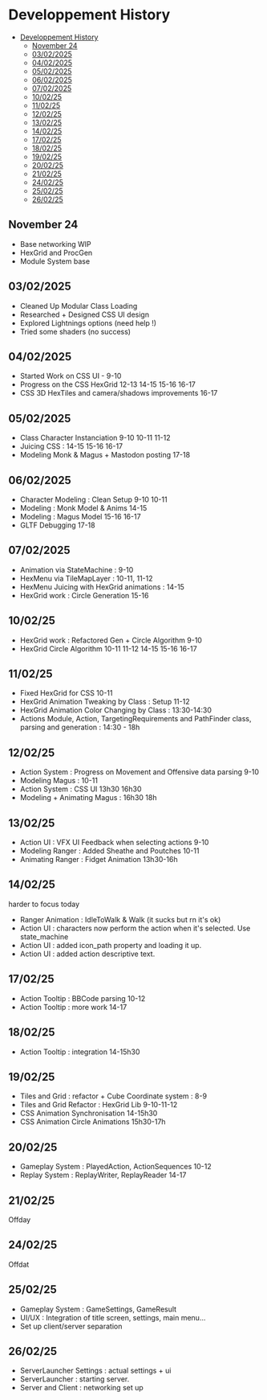 # Developpement History

- [Developpement History](#developpement-history)
  - [November 24](#november-24)
  - [03/02/2025](#03022025)
  - [04/02/2025](#04022025)
  - [05/02/2025](#05022025)
  - [06/02/2025](#06022025)
  - [07/02/2025](#07022025)
  - [10/02/25](#100225)
  - [11/02/25](#110225)
  - [12/02/25](#120225)
  - [13/02/25](#130225)
  - [14/02/25](#140225)
  - [17/02/25](#170225)
  - [18/02/25](#180225)
  - [19/02/25](#190225)
  - [20/02/25](#200225)
  - [21/02/25](#210225)
  - [24/02/25](#240225)
  - [25/02/25](#250225)
  - [26/02/25](#260225)

## November 24

- Base networking WIP
- HexGrid and ProcGen
- Module System base

## 03/02/2025

- Cleaned Up Modular Class Loading
- Researched + Designed CSS UI design
- Explored Lightnings options (need help !)
- Tried some shaders (no success)

## 04/02/2025

- Started Work on CSS UI - 9-10
- Progress on the CSS HexGrid 12-13 14-15 15-16 16-17
- CSS 3D HexTiles and camera/shadows improvements 16-17

## 05/02/2025

- Class Character Instanciation 9-10 10-11 11-12
- Juicing CSS : 14-15 15-16 16-17
- Modeling Monk & Magus + Mastodon posting 17-18

## 06/02/2025

- Character Modeling : Clean Setup 9-10 10-11
- Modeling : Monk Model & Anims 14-15
- Modeling : Magus Model 15-16 16-17
- GLTF Debugging 17-18

## 07/02/2025

- Animation via StateMachine : 9-10
- HexMenu via TileMapLayer : 10-11, 11-12
- HexMenu Juicing with HexGrid animations : 14-15
- HexGrid work : Circle Generation 15-16

## 10/02/25

- HexGrid work : Refactored Gen + Circle Algorithm 9-10
- HexGrid Circle Algorithm 10-11 11-12 14-15 15-16 16-17

## 11/02/25

- Fixed HexGrid for CSS 10-11
- HexGrid Animation Tweaking by Class : Setup 11-12
- HexGrid Animation Color Changing by Class : 13:30-14:30
- Actions Module, Action, TargetingRequirements and PathFinder class, parsing and generation : 14:30 - 18h

## 12/02/25

- Action System : Progress on Movement and Offensive data parsing 9-10
- Modeling Magus : 10-11
- Action System : CSS UI 13h30 16h30
- Modeling + Animating Magus : 16h30 18h

## 13/02/25

- Action UI : VFX UI Feedback when selecting actions 9-10
- Modeling Ranger : Added Sheathe and Poutches 10-11
- Animating Ranger : Fidget Animation 13h30-16h

## 14/02/25

harder to focus today

- Ranger Animation : IdleToWalk & Walk (it sucks but rn it's ok)
- Action UI : characters now perform the action when it's selected. Use state_machine
- Action UI : added icon_path property and loading it up.
- Action UI : added action descriptive text.

## 17/02/25

- Action Tooltip : BBCode parsing 10-12
- Action Tooltip : more work 14-17

## 18/02/25

- Action Tooltip : integration 14-15h30

## 19/02/25

- Tiles and Grid : refactor + Cube Coordinate system : 8-9
- Tiles and Grid Refactor : HexGrid Lib 9-10-11-12
- CSS Animation Synchronisation 14-15h30
- CSS Animation Circle Animations 15h30-17h

## 20/02/25

- Gameplay System : PlayedAction, ActionSequences 10-12
- Replay System : ReplayWriter, ReplayReader 14-17

## 21/02/25

Offday

## 24/02/25

Offdat

## 25/02/25

- Gameplay System : GameSettings, GameResult
- UI/UX : Integration of title screen, settings, main menu...
- Set up client/server separation

## 26/02/25

- ServerLauncher Settings : actual settings + ui
- ServerLauncher : starting server.
- Server and Client : networking set up
